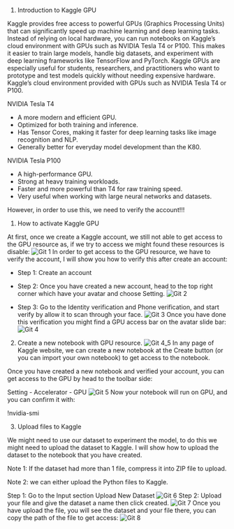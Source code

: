 1. Introduction to Kaggle GPU

Kaggle provides free access to powerful GPUs (Graphics Processing Units) that can significantly speed up machine learning and deep learning tasks. Instead of relying on local hardware, you can run notebooks on Kaggle’s cloud environment with GPUs such as NVIDIA Tesla T4 or P100. This makes it easier to train large models, handle big datasets, and experiment with deep learning frameworks like TensorFlow and PyTorch. Kaggle GPUs are especially useful for students, researchers, and practitioners who want to prototype and test models quickly without needing expensive hardware. Kaggle’s cloud environment provided with GPUs such as NVIDIA Tesla T4 or P100.

NVIDIA Tesla T4
- A more modern and efficient GPU.
- Optimized for both training and inference.
- Has Tensor Cores, making it faster for deep learning tasks like image recognition and NLP.
- Generally better for everyday model development than the K80.

NVIDIA Tesla P100
- A high-performance GPU.
- Strong at heavy training workloads.
- Faster and more powerful than T4 for raw training speed.
- Very useful when working with large neural networks and datasets.

However, in order to use this, we need to verify the account!!!

1. How to activate Kaggle GPU

At first, once we create a Kaggle account, we still not able to get access to the GPU resource as, if we try to access we might found these resources is disable:
![Git 1](git1.png)
In order to get access to the GPU resource, we have to verify the account, I will show you how to verify this after create an account:

- Step 1: Create an account

- Step 2: Once you have created a new account, head to the top right corner which have your avatar and choose Setting.
![Git 2](git2.png)
- Step 3: Go to the Identity verification and Phone verification,  and start verify by allow it to scan through your face.
![Git 3](git3.png)
Once you have done this verification you might find a GPU access bar on the avatar slide bar:
![Git 4](git4.png)
2. Create a new notebook with GPU resource.
![Git 4_5](git4_5.png)
In any page of Kaggle website, we can create a new notebook at the Create button (or you can import your own notebook) to get access to the notebook.

Once you have created a new notebook and verified your account, you can get access to the GPU by head to the toolbar side:

Setting - Accelerator - GPU
![Git 5](git5.png)
Now your notebook will run on GPU, and you can confirm it with:

!nvidia-smi

3. Upload files to Kaggle

We might need to use our dataset to experiment the model, to do this we might need to upload the dataset to Kaggle. I will show how to upload the dataset to the notebook that  you have created.

Note 1: If the dataset had more than 1 file, compress it into ZIP file to upload.

Note 2: we can either upload the Python files to Kaggle.

Step 1: Go to the Input section  Upload  New Dataset
![Git 6](git6.png)
Step 2: Upload your file and give the dataset a name then click created.
![Git 7](git7.png)
Once you have upload the file, you will see the dataset and your file there, you can copy the path of the file to get access:
![Git 8](git8.png)
